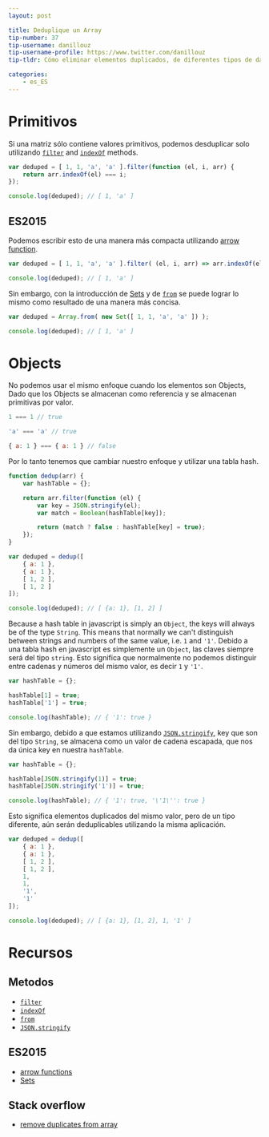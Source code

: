 ```yaml
---
layout: post

title: Deduplique un Array
tip-number: 37
tip-username: danillouz
tip-username-profile: https://www.twitter.com/danillouz
tip-tldr: Cómo eliminar elementos duplicados, de diferentes tipos de datos, a partir de un Array.

categories:
    - es_ES
---
```


# Primitivos
Si una matriz sólo contiene valores primitivos, podemos desduplicar
solo utilizando [`filter`](https://developer.mozilla.org/en-US/docs/Web/JavaScript/Reference/Global_Objects/Array/filter) and [`indexOf`](https://developer.mozilla.org/en-US/docs/Web/JavaScript/Reference/Global_Objects/Array/indexOf) methods.

```javascript
var deduped = [ 1, 1, 'a', 'a' ].filter(function (el, i, arr) {
	return arr.indexOf(el) === i;
});

console.log(deduped); // [ 1, 'a' ]
```

## ES2015
Podemos escribir esto de una manera más compacta utilizando [arrow function](https://developer.mozilla.org/en/docs/Web/JavaScript/Reference/Functions/Arrow_functions).

```javascript
var deduped = [ 1, 1, 'a', 'a' ].filter( (el, i, arr) => arr.indexOf(el) === i);

console.log(deduped); // [ 1, 'a' ]
```

Sin embargo, con la introducción de [Sets](https://developer.mozilla.org/en-US/docs/Web/JavaScript/Reference/Global_Objects/Set) y de [`from`](https://developer.mozilla.org/en/docs/Web/JavaScript/Reference/Global_Objects/Array/from) se puede lograr lo mismo como resultado de una manera más concisa.

```javascript
var deduped = Array.from( new Set([ 1, 1, 'a', 'a' ]) );

console.log(deduped); // [ 1, 'a' ]
```

# Objects
No podemos usar el mismo enfoque cuando los elementos son Objects,
Dado que los Objects se almacenan como referencia y se almacenan primitivas
por valor.

```javascript
1 === 1 // true

'a' === 'a' // true

{ a: 1 } === { a: 1 } // false
```

Por lo tanto tenemos que cambiar nuestro enfoque y utilizar una tabla hash.

```javascript
function dedup(arr) {
	var hashTable = {};

	return arr.filter(function (el) {
		var key = JSON.stringify(el);
		var match = Boolean(hashTable[key]);

		return (match ? false : hashTable[key] = true);
	});
}

var deduped = dedup([
	{ a: 1 },
	{ a: 1 },
	[ 1, 2 ],
	[ 1, 2 ]
]);

console.log(deduped); // [ {a: 1}, [1, 2] ]
```

Because a hash table in javascript is simply an `Object`, the keys
will always be of the type `String`. This means that normally we can't
distinguish between strings and numbers of the same value, i.e. `1` and
`'1'`.
Debido a una tabla hash en javascript es simplemente un `Object`, las claves
siempre será del tipo `string`. Esto significa que normalmente no podemos
distinguir entre cadenas y números del mismo valor, es decir `1` y
`'1'`.

```javascript
var hashTable = {};

hashTable[1] = true;
hashTable['1'] = true;

console.log(hashTable); // { '1': true }
```

Sin embargo, debido a que estamos utilizando [`JSON.stringify`](https://developer.mozilla.org/en/docs/Web/JavaScript/Reference/Global_Objects/JSON/stringify), key que son del tipo `String`, se almacena como un valor de cadena escapada, que nos da única key en nuestra `hashTable`.

```javascript
var hashTable = {};

hashTable[JSON.stringify(1)] = true;
hashTable[JSON.stringify('1')] = true;

console.log(hashTable); // { '1': true, '\'1\'': true }
```

Esto significa elementos duplicados del mismo valor, pero de un tipo diferente,
aún serán deduplicables utilizando la misma aplicación.

```javascript
var deduped = dedup([
	{ a: 1 },
	{ a: 1 },
	[ 1, 2 ],
	[ 1, 2 ],
	1,
	1,
	'1',
	'1'
]);

console.log(deduped); // [ {a: 1}, [1, 2], 1, '1' ]
```

# Recursos
## Metodos
* [`filter`](https://developer.mozilla.org/en-US/docs/Web/JavaScript/Reference/Global_Objects/Array/filter)
* [`indexOf`](https://developer.mozilla.org/en-US/docs/Web/JavaScript/Reference/Global_Objects/Array/indexOf)
* [`from`](https://developer.mozilla.org/en/docs/Web/JavaScript/Reference/Global_Objects/Array/from)
* [`JSON.stringify`](https://developer.mozilla.org/en/docs/Web/JavaScript/Reference/Global_Objects/JSON/stringify)

## ES2015
* [arrow functions](https://developer.mozilla.org/en/docs/Web/JavaScript/Reference/Functions/Arrow_functions)
* [Sets](https://developer.mozilla.org/en-US/docs/Web/JavaScript/Reference/Global_Objects/Set)

## Stack overflow
* [remove duplicates from array](http://stackoverflow.com/questions/9229645/remove-duplicates-from-javascript-array/9229821#9229821)
